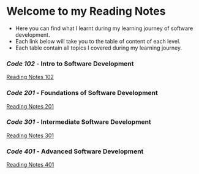 # Welcome to my **Reading Notes**

- Here you can find what I learnt during my learning journey of software development.
- Each link below will take you to the table of content of each level.
- Each table contain all topics I covered during my learning journey.

### _Code 102_ - Intro to Software Development

[Reading Notes 102](https://noureddein.github.io/reading-notes-102/)

### _Code 201_ - Foundations of Software Development

[Reading Notes 201](./lvl-201/README.md)

### _Code 301_ - Intermediate Software Development

[Reading Notes 301](./lvl-301/README.md)

### _Code 401_ - Advanced Software Development

[Reading Notes 401](./lvl-401/README.md)
